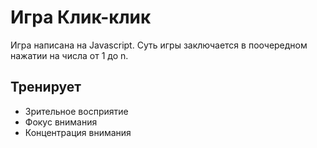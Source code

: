 # Игра Клик-клик
Игра написана на Javascript.
Суть игры заключается в поочередном нажатии на числа от 1 до n.
## Тренирует
* Зрительное восприятие
* Фокус внимания
* Концентрация внимания
